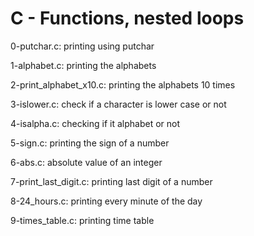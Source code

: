 # C - Functions, nested loops

0-putchar.c: printing using putchar

1-alphabet.c: printing the alphabets

2-print_alphabet_x10.c: printing the alphabets 10 times

3-islower.c: check if a character is lower case or not

4-isalpha.c: checking if it alphabet or not

5-sign.c: printing the sign of a number

6-abs.c: absolute value of an integer

7-print_last_digit.c: printing last digit of a number

8-24_hours.c: printing every minute of the day

9-times_table.c: printing time table
